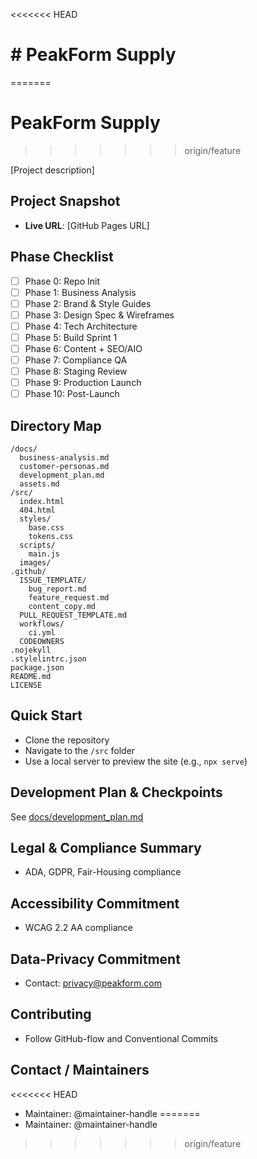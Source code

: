 <<<<<<< HEAD
# # PeakForm Supply
=======
# PeakForm Supply
>>>>>>> origin/feature

[Project description]

## Project Snapshot

- **Live URL**: [GitHub Pages URL]

## Phase Checklist

- [ ] Phase 0: Repo Init
- [ ] Phase 1: Business Analysis
- [ ] Phase 2: Brand & Style Guides
- [ ] Phase 3: Design Spec & Wireframes
- [ ] Phase 4: Tech Architecture
- [ ] Phase 5: Build Sprint 1
- [ ] Phase 6: Content + SEO/AIO
- [ ] Phase 7: Compliance QA
- [ ] Phase 8: Staging Review
- [ ] Phase 9: Production Launch
- [ ] Phase 10: Post-Launch

## Directory Map

```
/docs/
  business-analysis.md
  customer-personas.md
  development_plan.md
  assets.md
/src/
  index.html
  404.html
  styles/
    base.css
    tokens.css
  scripts/
    main.js
  images/
.github/
  ISSUE_TEMPLATE/
    bug_report.md
    feature_request.md
    content_copy.md
  PULL_REQUEST_TEMPLATE.md
  workflows/
    ci.yml
  CODEOWNERS
.nojekyll
.stylelintrc.json
package.json
README.md
LICENSE
```

## Quick Start

- Clone the repository
- Navigate to the `/src` folder
- Use a local server to preview the site (e.g., `npx serve`)

## Development Plan & Checkpoints

See [docs/development_plan.md](docs/development_plan.md)

## Legal & Compliance Summary

- ADA, GDPR, Fair-Housing compliance

## Accessibility Commitment

- WCAG 2.2 AA compliance

## Data-Privacy Commitment

- Contact: privacy@peakform.com

## Contributing

- Follow GitHub-flow and Conventional Commits

## Contact / Maintainers

<<<<<<< HEAD
- Maintainer: @maintainer-handle
=======
- Maintainer: @maintainer-handle
>>>>>>> origin/feature
